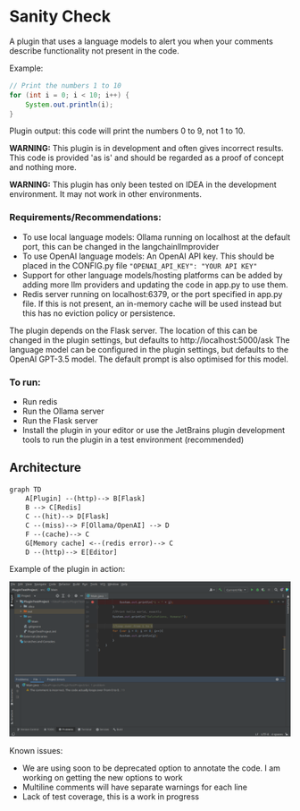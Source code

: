 # Sanity Check

A plugin that uses a language models to alert you when your comments describe functionality not present in the code.

Example:
```java
// Print the numbers 1 to 10
for (int i = 0; i < 10; i++) {
    System.out.println(i);
}
```

Plugin output: this code will print the numbers 0 to 9, not 1 to 10.

**WARNING:** This plugin is in development and often gives incorrect results. This code is provided 'as is' and should be regarded as a proof of concept and nothing more.

**WARNING:** This plugin has only been tested on IDEA in the development environment. It may not work in other environments.

### Requirements/Recommendations:

- To use local language models: Ollama running on localhost at the default port, this can be changed in the langchainllmprovider 
- To use OpenAI language models: An OpenAI API key. This should be placed in the CONFIG.py file 
```"OPENAI_API_KEY": "YOUR API KEY"```
- Support for other language models/hosting platforms can be added by adding more llm providers and updating the code in app.py to use them.
- Redis server running on localhost:6379, or the port specified in app.py file. 
If this is not present, an in-memory cache will be used instead but this has no eviction policy or persistence.

The plugin depends on the Flask server. The location of this can be changed in the plugin settings, but defaults to http://localhost:5000/ask
The language model can be configured in the plugin settings, but defaults to the OpenAI GPT-3.5 model. The default prompt is also optimised for this model.

### To run:
- Run redis 
- Run the Ollama server
- Run the Flask server
- Install the plugin in your editor or use the JetBrains plugin development tools to run the plugin in a test environment (recommended)

## Architecture
```mermaid
graph TD
    A[Plugin] --(http)--> B[Flask]
    B --> C[Redis]
    C --(hit)--> D[Flask] 
    C --(miss)--> F[Ollama/OpenAI] --> D
    F --(cache)--> C
    G[Memory cache] <--(redis error)--> C
    D --(http)--> E[Editor]
```

Example of the plugin in action:

![img.png](img.png)

Known issues:
- We are using soon to be deprecated option to annotate the code. I am working on getting the new options to work
- Multiline comments will have separate warnings for each line
- Lack of test coverage, this is a work in progress